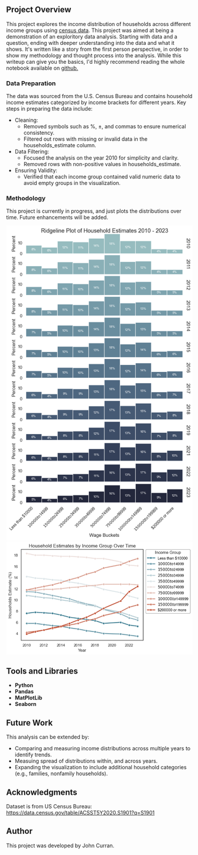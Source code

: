 ## Project Overview

This project explores the income distribution of households across different income groups using [census data](https://data.census.gov/table/ACSST5Y2020.S1901?q=S1901). This project was aimed at being a demonstration of an exploritory data analysis. Starting with data and a question, ending with deeper understanding into the data and what it shows. It's written like a story from the first person perspective, in order to show my methodology and thought process into the analysis. While this writeup can give you the basics, I'd highly recommend reading the whole notebook available on [github.](https://github.com/curohn/wage_distribution)

### Data Preparation

The data was sourced from the U.S. Census Bureau and contains household income estimates categorized by income brackets for different years. Key steps in preparing the data include:

- Cleaning:
    - Removed symbols such as %, ±, and commas to ensure numerical consistency.
    - Filtered out rows with missing or invalid data in the households_estimate column.
- Data Filtering:
     - Focused the analysis on the year 2010 for simplicity and clarity.
     - Removed rows with non-positive values in households_estimate.
 - Ensuring Validity:
     - Verified that each income group contained valid numeric data to avoid empty groups in the visualization.

### Methodology

This project is currently in progress, and just plots the distributions over time. Future enhancements will be added. 

![Wage Distribution Ridgeline Plot](../static/images/wage_distribution_ridgeline_plot.png)
![Wage Distribution Line Chart](../static/images/wage_distribution_line_chart.png)

## Tools and Libraries
- **Python**
- **Pandas**
- **MatPlotLib**
- **Seaborn**

## Future Work
This analysis can be extended by:

- Comparing and measuring income distributions across multiple years to identify trends.
- Measuing spread of distributions within, and across years. 
- Expanding the visualization to include additional household categories (e.g., families, nonfamily households).

## Acknowledgments
Dataset is from US Census Bureau: https://data.census.gov/table/ACSST5Y2020.S1901?q=S1901

## Author
This project was developed by John Curran.